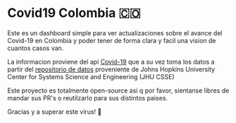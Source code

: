 # Covid19 Colombia :colombia:

Este es un dashboard simple para ver actualizaciones sobre el avance del Covid-19 en Colombia y poder tener de forma
clara y facil una vision de cuantos casos van.

La informacion proviene del api [Covid-19](https://covid19api.com/) que a su vez toma los datos a partir del
[repositorio de datos](https://github.com/CSSEGISandData/COVID-19) proveniente de Johns Hopkins University Center for
Systems Science and Engineering (JHU CSSE)
 
Este proyecto es totalmente open-source asi q por favor, sientanse libres de mandar sus PR's o reutilzarlo para sus
distintos paises.

Gracias y a superar este virus! :muscle:
